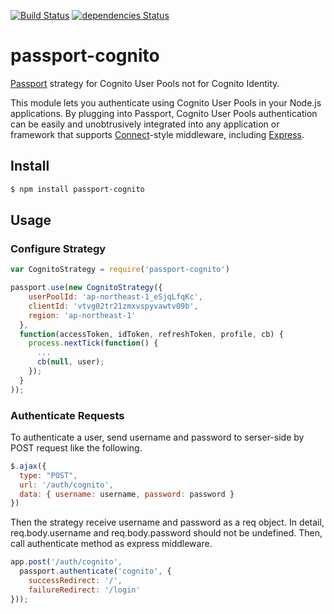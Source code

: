 [![Build Status](https://travis-ci.org/kndt84/passport-cognito.svg?branch=master)](https://travis-ci.org/kndt84/passport-cognito)
[![dependencies Status](https://david-dm.org/kndt84/passport-cognito/status.svg)](https://david-dm.org/kndt84/passport-cognito)


# passport-cognito

[Passport](http://passportjs.org/) strategy for Cognito User Pools not for Cognito Identity.

This module lets you authenticate using Cognito User Pools in your Node.js applications.
By plugging into Passport, Cognito User Pools authentication can be easily and
unobtrusively integrated into any application or framework that supports
[Connect](http://www.senchalabs.org/connect/)-style middleware, including
[Express](http://expressjs.com/).

## Install
```sh
$ npm install passport-cognito
```    

## Usage

### Configure Strategy

```javascript
var CognitoStrategy = require('passport-cognito')

passport.use(new CognitoStrategy({
    userPoolId: 'ap-northeast-1_eSjqLfqKc',
    clientId: 'vtvg02tr21zmxvspyvawtv09b',
    region: 'ap-northeast-1'
  },
  function(accessToken, idToken, refreshToken, profile, cb) {
    process.nextTick(function() {
      ...
      cb(null, user);
    });
  }
));
```

### Authenticate Requests
To authenticate a user, send username and password to serser-side by POST request like the following.

```javascript 
$.ajax({
  type: "POST",
  url: '/auth/cognito',
  data: { username: username, password: password }
})
```
Then the strategy receive username and password as a req object. In detail, req.body.username and req.body.password should not be undefined. Then, call authenticate method as express middleware.
```javascript
app.post('/auth/cognito',
  passport.authenticate('cognito', {
    successRedirect: '/',
    failureRedirect: '/login'
}));
```
